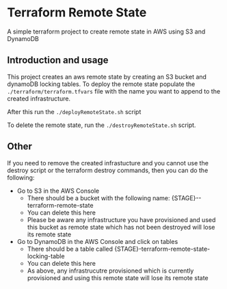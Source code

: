 # Terraform Remote State
A simple terraform project to create remote state in AWS using S3 and DynamoDB 

## Introduction and usage
This project creates an aws remote state by creating an S3 bucket and dynamoDB locking tables.
To deploy the remote state populate the `./terraform/terraform.tfvars` file with the name you want to append to the created infrastructure.

After this run the `./deployRemoteState.sh` script

To delete the remote state, run the `./destroyRemoteState.sh` script.

## Other
If you need to remove the created infrastucture and you cannot use the destroy script or the terraform destroy commands, then you can do the following:
* Go to S3 in the AWS Console
    * There should be a bucket with the following name: {STAGE}--terraform-remote-state
    * You can delete this here
    * Please be aware any infrastructure you have provisioned and used this bucket as remote state which has not been destroyed will lose its remote state
* Go to DynamoDB in the AWS Console and click on tables
    * There should be a table called {STAGE}-terraform-remote-state-locking-table
    * You can delete this here
    * As above, any infrastrucutre provisioned which is currently provisioned and using this remote state will lose its remote state